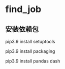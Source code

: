 # find_job

## 安装依赖包
pip3.9 install setuptools

pip3.9 install packaging

pip3.9 install pandas dash
